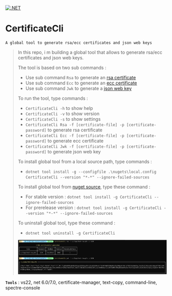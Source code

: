 [![.NET](https://github.com/aimenux/CertificateCli/actions/workflows/ci.yml/badge.svg)](https://github.com/aimenux/CertificateCli/actions/workflows/ci.yml)

# CertificateCli
```
A global tool to generate rsa/ecc certificates and json web keys
```

> In this repo, i m building a global tool that allows to generate rsa/ecc certificates and json web keys.
>
> The tool is based on two sub commands :
> - Use sub command `Rsa` to generate an [rsa certificate](https://sectigostore.com/page/what-is-an-rsa-certificate/)
> - Use sub command `Ecc` to generate an [ecc certificate](https://sectigostore.com/page/what-is-an-ecc-ssl-certificate/)
> - Use sub command `Jwk` to generate a [json web key](https://datatracker.ietf.org/doc/html/rfc7517)
>
>
> To run the tool, type commands :
> - `CertificateCli -h` to show help
> - `CertificateCli -v` to show version
> - `CertificateCli -s` to show settings
> - `CertificateCli Rsa -f [certificate-file] -p [certificate-password]` to generate rsa certificate
> - `CertificateCli Ecc -f [certificate-file] -p [certificate-password]` to generate ecc certificate
> - `CertificateCli Jwk -f [certificate-file] -p [certificate-password]` to generate json web key
>
>
> To install global tool from a local source path, type commands :
> - `dotnet tool install -g --configfile .\nugets\local.config CertificateCli --version "*-*" --ignore-failed-sources`
>
> To install global tool from [nuget source](https://www.nuget.org/packages/JwtCli), type these command :
> - For stable version : `dotnet tool install -g CertificateCli --ignore-failed-sources`
> - For prerelease version : `dotnet tool install -g CertificateCli --version "*-*" --ignore-failed-sources`
>
> To uninstall global tool, type these command :
> - `dotnet tool uninstall -g CertificateCli`
>
>
> ![CertificateCli](Screenshots/CertificateCli.png)
>

**`Tools`** : vs22, net 6.0/7.0, certificate-manager, text-copy, command-line, spectre-console